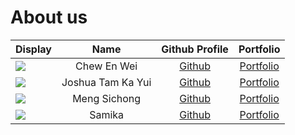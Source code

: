# About us


| Display                                             |       Name        |             Github Profile              |              Portfolio               |
|-----------------------------------------------------|:-----------------:|:---------------------------------------:|:------------------------------------:|
| ![](https://via.placeholder.com/100.png?text=Photo) |    Chew En Wei    |  [Github](https://github.com/enwei29)   |  [Portfolio](docs/team/enwei29.md)   |
| ![](https://via.placeholder.com/100.png?text=Photo) | Joshua Tam Ka Yui |   [Github](https://github.com/tam308)   |   [Portfolio](docs/team/tam308.md)   |
| ![](https://via.placeholder.com/100.png?text=Photo) |   Meng Sichong    | [Github](https://github.com/msc-123456) | [Portfolio](docs/team/msc-123456.md) 
| ![](https://via.placeholder.com/100.png?text=Photo) | Samika            | [Github](https://github.com/samika2005) | [Portfolio](docs/team/samika2005.md) |

